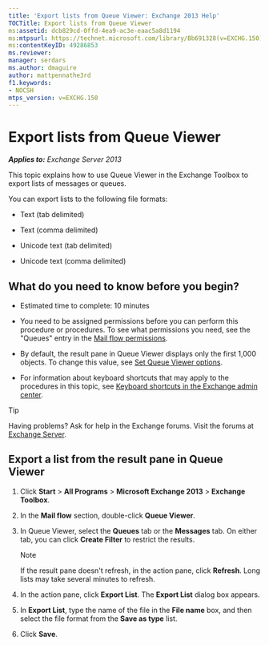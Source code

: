 ```yaml
---
title: 'Export lists from Queue Viewer: Exchange 2013 Help'
TOCTitle: Export lists from Queue Viewer
ms:assetid: dcb829cd-0ffd-4ea9-ac3e-eaac5a8d1194
ms:mtpsurl: https://technet.microsoft.com/library/Bb691328(v=EXCHG.150)
ms:contentKeyID: 49286853
ms.reviewer: 
manager: serdars
ms.author: dmaguire
author: mattpennathe3rd
f1.keywords:
- NOCSH
mtps_version: v=EXCHG.150
---
```


# Export lists from Queue Viewer

_**Applies to:** Exchange Server 2013_

This topic explains how to use Queue Viewer in the Exchange Toolbox to export lists of messages or queues.

You can export lists to the following file formats:

- Text (tab delimited)

- Text (comma delimited)

- Unicode text (tab delimited)

- Unicode text (comma delimited)

## What do you need to know before you begin?

- Estimated time to complete: 10 minutes

- You need to be assigned permissions before you can perform this procedure or procedures. To see what permissions you need, see the "Queues" entry in the [Mail flow permissions](mail-flow-permissions-exchange-2013-help.md).

- By default, the result pane in Queue Viewer displays only the first 1,000 objects. To change this value, see [Set Queue Viewer options](set-queue-viewer-options-exchange-2013-help.md).

- For information about keyboard shortcuts that may apply to the procedures in this topic, see [Keyboard shortcuts in the Exchange admin center](keyboard-shortcuts-in-the-exchange-admin-center-2013-help.md).

> [!TIP]
> Having problems? Ask for help in the Exchange forums. Visit the forums at [Exchange Server](https://go.microsoft.com/fwlink/p/?linkid=60612).

## Export a list from the result pane in Queue Viewer

1. Click **Start** \> **All Programs** \> **Microsoft Exchange 2013** \> **Exchange Toolbox**.

2. In the **Mail flow** section, double-click **Queue Viewer**.

3. In Queue Viewer, select the **Queues** tab or the **Messages** tab. On either tab, you can click **Create Filter** to restrict the results.

   > [!NOTE]
   > If the result pane doesn't refresh, in the action pane, click <STRONG>Refresh</STRONG>. Long lists may take several minutes to refresh.

4. In the action pane, click **Export List**. The **Export List** dialog box appears.

5. In **Export List**, type the name of the file in the **File name** box, and then select the file format from the **Save as type** list.

6. Click **Save**.
